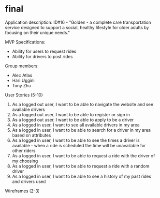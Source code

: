 # final

Application description:
ID#16 - "Golden - a complete care transportation service designed to support a social, healthy lifestyle for older adults by focusing on their unique needs."

MVP Specifications:
- Ability for users to request rides
- Ability for drivers to post rides

Group members:
- Alec Atlas
- Hari Uggini
- Tony Zhu

User Stories (5-10)
1) As a logged out user, I want to be able to navigate the website and see available drivers
2) As a logged out user, I want to be able to register or sign in
3) As a logged out user, I want to be able to apply to be a driver
4) As a logged in user, I want to see all available drivers in my area
5) As a logged in user, I want to be able to search for a driver in my area based on attributes 
6) As a logged in user, I want to be able to see the times a driver is available - when a ride is scheduled the time will be unavailable for other riders
7) As a logged in user, I want to be able to request a ride with the driver of my choosing
8) As a logged in user, I want to be able to request a ride with a random driver
9) As a logged in user, I want to be able to see a history of my past rides and drivers used

Wireframes (2-3)
